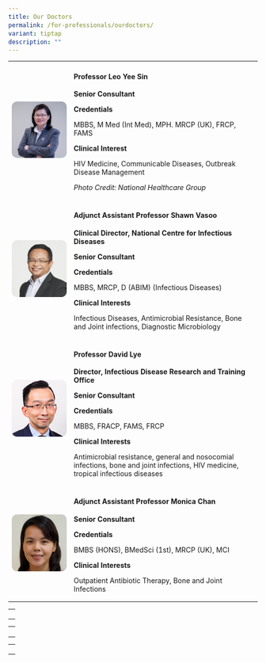 ```yaml
---
title: Our Doctors
permalink: /for-professionals/ourdoctors/
variant: tiptap
description: ""
---
```

<table><tbody><tr><td rowspan="1" colspan="1"><div class="isomer-image-wrapper"><img alt="" src="/images/doctor_1.png"></div></td><td rowspan="1" colspan="1"><h4>Professor Leo Yee Sin</h4><p><strong>Senior Consultant</strong></p><p></p><p><strong>Credentials</strong></p><p>MBBS, M Med (Int Med), MPH. MRCP (UK), FRCP, FAMS</p><p></p><p><strong>Clinical Interest</strong></p><p>HIV Medicine, Communicable Diseases, Outbreak Disease Management</p><p></p><p><em>Photo Credit: National Healthcare Group</em></p></td></tr><tr><td rowspan="1" colspan="1"><div class="isomer-image-wrapper"><img alt="" src="/images/doctor_2.png"></div></td><td rowspan="1" colspan="1"><h4>Adjunct Assistant Professor Shawn Vasoo</h4><p><strong>Clinical Director, National Centre for Infectious Diseases</strong></p><p><strong>Senior Consultant</strong></p><p></p><p><strong>Credentials</strong></p><p>MBBS, MRCP, D (ABIM) (Infectious Diseases)</p><p></p><p><strong>Clinical Interests</strong></p><p>Infectious Diseases, Antimicrobial Resistance, Bone and Joint infections, Diagnostic Microbiology</p></td></tr><tr><td rowspan="1" colspan="1"><div class="isomer-image-wrapper"><img alt="" src="/images/doctor_3.png"></div><p></p></td><td rowspan="1" colspan="1"><h4>Professor David Lye</h4><p><strong>Director, Infectious Disease Research and Training Office</strong></p><p><strong>Senior Consultant</strong></p><p></p><p><strong>Credentials</strong></p><p>MBBS, FRACP, FAMS, FRCP</p><p></p><p><strong>Clinical Interests</strong></p><p>Antimicrobial resistance, general and nosocomial infections, bone and joint infections, HIV medicine, tropical infectious diseases</p></td></tr><tr><td rowspan="1" colspan="1"><div class="isomer-image-wrapper"><img alt="" src="/images/doctor_4.png"></div></td><td rowspan="1" colspan="1"><h4>Adjunct Assistant Professor Monica Chan</h4><p><strong>Senior Consultant</strong></p><p></p><p><strong>Credentials</strong></p><p>BMBS (HONS), BMedSci (1st), MRCP (UK), MCI</p><p></p><p><strong>Clinical Interests</strong></p><p>Outpatient Antibiotic Therapy, Bone and Joint Infections</p></td></tr></tbody></table><table><tbody><tr><td rowspan="1" colspan="1"><p></p></td></tr></tbody></table><table><tbody><tr><td rowspan="1" colspan="1"><p></p></td></tr></tbody></table><table><tbody><tr><td rowspan="1" colspan="1"><p></p></td></tr></tbody></table>